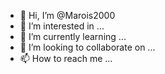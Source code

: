 - 👋 Hi, I’m @Marois2000
- 👀 I’m interested in ...
- 🌱 I’m currently learning ...
- 💞️ I’m looking to collaborate on ...
- 📫 How to reach me ...

<!---
Marois2000/Marois2000 is a ✨ special ✨ repository because its `README.md` (this file) appears on your GitHub profile.
You can click the Preview link to take a look at your changes.

I think that goku loses in a fight against saitama!!
--->
